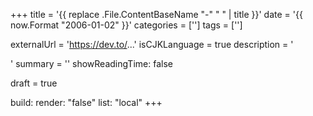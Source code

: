 +++
title = '{{ replace .File.ContentBaseName "-" " " | title }}'
date = '{{ now.Format "2006-01-02" }}'
categories = ['']
tags = ['']

externalUrl = 'https://dev.to/...'
isCJKLanguage = true
description = '<Summary by ChatGPT>'
summary = ''
showReadingTime: false

draft = true

build:
  render: "false"
  list: "local"
+++
